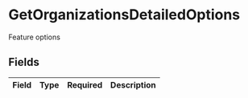# GetOrganizationsDetailedOptions

Feature options


## Fields

| Field       | Type        | Required    | Description |
| ----------- | ----------- | ----------- | ----------- |
